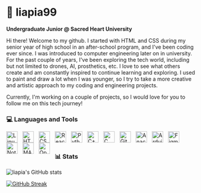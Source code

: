 # 🍊 liapia99

**Undergraduate Junior @ Sacred Heart University**

Hi there! Welcome to my github. I started with HTML and CSS during my senior year of high school in an after-school program, and I've been coding ever since. I was introduced to computer engineering later on in university. For the past couple of years, I've been exploring the tech world, including but not limited to drones, AI, prosthetics, etc. I love to see what others create and am constantly inspired to continue learning and exploring. I used to paint and draw a lot when I was younger, so I try to take a more creative and artistic approach to my coding and engineering projects. 

Currently, I'm working on a couple of projects, so I would love for you to follow me on this tech journey!


### 💻 Languages and Tools

<img align="left" alt="Linux" width="30px" style="padding-right:10px;" src="https://cdn.jsdelivr.net/gh/devicons/devicon/icons/linux/linux-original.svg" />
<img align="left" alt="HTML" width="30px" style="padding-right:10px;" src="https://cdn.jsdelivr.net/gh/devicons/devicon/icons/html5/html5-plain.svg" />
<img align="left" alt="CSS" width="30px" style="padding-right:10px;" src="https://cdn.jsdelivr.net/gh/devicons/devicon/icons/css3/css3-plain.svg" />
<img align="left" alt="React" width="30px" style="padding-right:10px;" src="https://cdn.jsdelivr.net/gh/devicons/devicon/icons/react/react-original.svg" />
<img align="left" alt="Python" width="30px" style="padding-right:10px;" src="https://cdn.jsdelivr.net/gh/devicons/devicon/icons/python/python-plain.svg" />
<img align="left" alt="C++" width="30px" style="padding-right:10px;" src="https://cdn.jsdelivr.net/gh/devicons/devicon/icons/cplusplus/cplusplus-line.svg" />
<img align="left" alt="C" width="30px" style="padding-right:10px;" src="https://cdn.jsdelivr.net/gh/devicons/devicon@latest/icons/c/c-original.svg" />
<img align="left" alt="GitHub" width="30px" style="padding-right:10px;" src="https://cdn.jsdelivr.net/gh/devicons/devicon/icons/github/github-original.svg" />
<img align="left" alt="Anaconda" width="30px" style="padding-right:10px;" src="https://cdn.jsdelivr.net/gh/devicons/devicon@latest/icons/anaconda/anaconda-original.svg" />
<img align="left" alt="Arduino" width="30px" style="padding-right:10px;" src="https://cdn.jsdelivr.net/gh/devicons/devicon@latest/icons/arduino/arduino-original.svg" />
<img align="left" alt="Figma" width="30px" style="padding-right:10px;" src="https://cdn.jsdelivr.net/gh/devicons/devicon@latest/icons/figma/figma-original.svg" />
<img align="left" alt="Notion" width="30px" style="padding-right:10px;" src="https://cdn.jsdelivr.net/gh/devicons/devicon@latest/icons/notion/notion-original.svg" />
<img align="left" alt="MATLAB" width="30px" style="padding-right:10px;" src="https://cdn.jsdelivr.net/gh/devicons/devicon@latest/icons/matlab/matlab-original.svg" />
<img align="left" alt="OpenCV" width="30px" style="padding-right:10px;" src="https://cdn.jsdelivr.net/gh/devicons/devicon@latest/icons/opencv/opencv-original.svg" />
<br />

#


### 📊 Stats
![liapia's GitHub stats](https://github-readme-stats.vercel.app/api?username=liapia99&hide=contribs,stars_icons=true&bg_color=00000000)

[![GitHub Streak](https://streak-stats.demolab.com?user=liapia99&theme=transparent&hide_border=true&ring=FF7FFD7D&background=FFF0FF42&stroke=FF52EBD6&fire=FF772E&currStreakNum=CD8AFF&border=EBEBEB&currStreakLabel=FF45D9D1&sideNums=EDB0FF&dates=FF8AD7&sideLabels=FB63FFD6)](https://git.io/streak-stats)


[linkedin]: www.linkedin.com/in/juliapiascik

